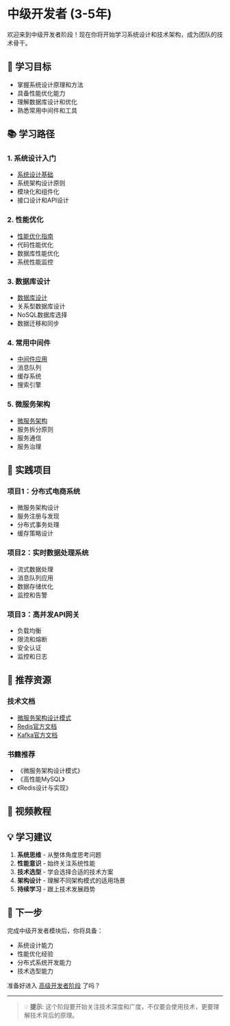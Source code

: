 # 中级开发者 (3-5年)

欢迎来到中级开发者阶段！现在你将开始学习系统设计和技术架构，成为团队的技术骨干。

## 🎯 学习目标

- 掌握系统设计原理和方法
- 具备性能优化能力
- 理解数据库设计和优化
- 熟悉常用中间件和工具

## 📚 学习路径

### 1. 系统设计入门
- [系统设计基础](./)
- 系统架构设计原则
- 模块化和组件化
- 接口设计和API设计

### 2. 性能优化
- [性能优化指南](./performance)
- 代码性能优化
- 数据库性能优化
- 系统性能监控

### 3. 数据库设计
- [数据库设计](./database-design)
- 关系型数据库设计
- NoSQL数据库选择
- 数据迁移和同步

### 4. 常用中间件
- [中间件应用](./middleware)
- 消息队列
- 缓存系统
- 搜索引擎

### 5. 微服务架构
- [微服务架构](./microservices)
- 服务拆分原则
- 服务通信
- 服务治理

## 🚀 实践项目

### 项目1：分布式电商系统
- 微服务架构设计
- 服务注册与发现
- 分布式事务处理
- 缓存策略设计

### 项目2：实时数据处理系统
- 流式数据处理
- 消息队列应用
- 数据存储优化
- 监控和告警

### 项目3：高并发API网关
- 负载均衡
- 限流和熔断
- 安全认证
- 监控和日志

## 📖 推荐资源

### 技术文档
- [微服务架构设计模式](https://microservices.io/)
- [Redis官方文档](https://redis.io/documentation)
- [Kafka官方文档](https://kafka.apache.org/documentation/)

### 书籍推荐
- 《微服务架构设计模式》
- 《高性能MySQL》
- 《Redis设计与实现》

## 🎥 视频教程

<VideoPlayer src="https://www.youtube.com/watch?v=dQw4w9WgXcQ" />

## 💡 学习建议

1. **系统思维** - 从整体角度思考问题
2. **性能意识** - 始终关注系统性能
3. **技术选型** - 学会选择合适的技术方案
4. **架构设计** - 理解不同架构模式的适用场景
5. **持续学习** - 跟上技术发展趋势

## 🔄 下一步

完成中级开发者模块后，你将具备：
- 系统设计能力
- 性能优化经验
- 分布式系统开发能力
- 技术选型能力

准备好进入 [高级开发者阶段](/guide/senior/) 了吗？

---

> 💡 **提示**: 这个阶段要开始关注技术深度和广度，不仅要会使用技术，更要理解技术背后的原理。

